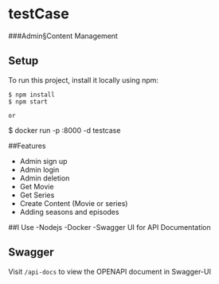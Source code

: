 # testCase 
###Admin§Content Management

## Setup
To run this project, install it locally using npm:

```
$ npm install
$ npm start

or

```
$ docker run -p :8000 -d testcase


##Features
- Admin sign up
- Admin login
- Admin deletion
- Get Movie
- Get Series
- Create Content (Movie or series)
- Adding seasons and episodes

##I Use
-Nodejs
-Docker
-Swagger UI for API Documentation

## Swagger

Visit `/api-docs` to view the OPENAPI document in Swagger-UI
